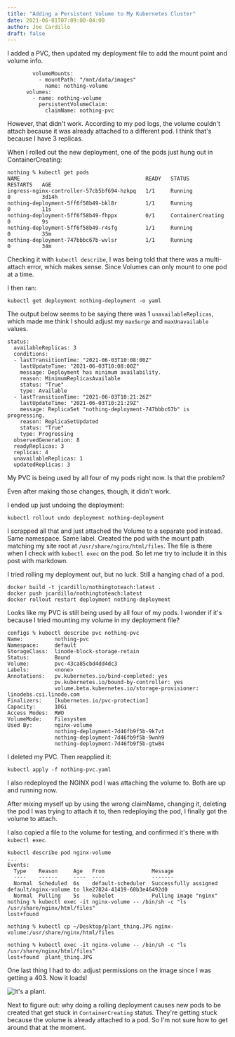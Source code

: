 ```yaml
---
title: "Adding a Persistent Volume to My Kubernetes Cluster"
date: 2021-06-01T07:09:00-04:00
author: Joe Cardillo
draft: false
---
```


I added a PVC, then updated my deployment file to add the mount point and volume info.

```
        volumeMounts:
          - mountPath: "/mnt/data/images"
            name: nothing-volume
      volumes:
        - name: nothing-volume
          persistentVolumeClaim:
            claimName: nothing-pvc
```

However, that didn't work. According to my pod logs, the volume couldn't attach because it was already attached to a different pod. I think that's because I have 3 replicas.

When I rolled out the new deployment, one of the pods just hung out in ContainerCreating:

```
nothing % kubectl get pods
NAME                                        READY   STATUS              RESTARTS   AGE
ingress-nginx-controller-57cb5bf694-hzkpq   1/1     Running             0          3d14h
nothing-deployment-5ff6f58b49-bkl8r         1/1     Running             0          11s
nothing-deployment-5ff6f58b49-fhppx         0/1     ContainerCreating   0          9s
nothing-deployment-5ff6f58b49-r4sfg         1/1     Running             0          35m
nothing-deployment-747bbbc67b-wvlsr         1/1     Running             0          34m
```

Checking it with `kubectl describe`, I was being told that there was a multi-attach error, which makes sense. Since Volumes can only mount to one pod at a time.

I then ran:

`kubectl get deployment nothing-deployment -o yaml`

The output below seems to be saying there was 1 `unavailableReplicas`, which made me think I should adjust my `maxSurge` and `maxUnavailable` values.

```
status:
  availableReplicas: 3
  conditions:
  - lastTransitionTime: "2021-06-03T10:08:00Z"
    lastUpdateTime: "2021-06-03T10:08:00Z"
    message: Deployment has minimum availability.
    reason: MinimumReplicasAvailable
    status: "True"
    type: Available
  - lastTransitionTime: "2021-06-03T10:21:26Z"
    lastUpdateTime: "2021-06-03T10:21:29Z"
    message: ReplicaSet "nothing-deployment-747bbbc67b" is progressing.
    reason: ReplicaSetUpdated
    status: "True"
    type: Progressing
  observedGeneration: 8
  readyReplicas: 3
  replicas: 4
  unavailableReplicas: 1
  updatedReplicas: 3
```

My PVC is being used by all four of my pods right now. Is that the problem?

Even after making those changes, though, it didn't work.

I ended up just undoing the deployment:

`kubectl rollout undo deployment nothing-deployment`

I scrapped all that and just attached the Volume to a separate pod instead. Same namespace. Same label. Created the pod with the mount path matching my site root at `/usr/share/nginx/html/files`. The file is there when I check with `kubectl exec` on the pod. So let me try to include it in this post with markdown.

I tried rolling my deployment out, but no luck. Still a hanging chad of a pod.

```
docker build -t jcardillo/nothingtoteach:latest .
docker push jcardillo/nothingtoteach:latest
docker rollout restart deployment nothing-deployment
```

Looks like my PVC is still being used by all four of my pods. I wonder if it's because I tried mounting my volume in my deployment file?

```
configs % kubectl describe pvc nothing-pvc
Name:          nothing-pvc
Namespace:     default
StorageClass:  linode-block-storage-retain
Status:        Bound
Volume:        pvc-43ca85cbd4dd4dc3
Labels:        <none>
Annotations:   pv.kubernetes.io/bind-completed: yes
               pv.kubernetes.io/bound-by-controller: yes
               volume.beta.kubernetes.io/storage-provisioner: linodebs.csi.linode.com
Finalizers:    [kubernetes.io/pvc-protection]
Capacity:      10Gi
Access Modes:  RWO
VolumeMode:    Filesystem
Used By:       nginx-volume
               nothing-deployment-7d46fb9f5b-9k7vt
               nothing-deployment-7d46fb9f5b-9wnh9
               nothing-deployment-7d46fb9f5b-gtw84
```

I deleted my PVC. Then reapplied it:

`kubectl apply -f nothing-pvc.yaml`

I also redeployed the NGINX pod I was attaching the volume to. Both are up and running now.

After mixing myself up by using the wrong claimName, changing it, deleting the pod I was trying to attach it to, then redeploying the pod, I finally got the volume to attach.

I also copied a file to the volume for testing, and confirmed it's there with `kubectl exec`.
```
kubectl describe pod nginx-volume
...
Events:
  Type    Reason     Age   From               Message
  ----    ------     ----  ----               -------
  Normal  Scheduled  6s    default-scheduler  Successfully assigned default/nginx-volume to lke27824-41419-60b3e46492d0
  Normal  Pulling    5s    kubelet            Pulling image "nginx"
nothing % kubectl exec -it nginx-volume -- /bin/sh -c "ls /usr/share/nginx/html/files"
lost+found

nothing % kubectl cp ~/Desktop/plant_thing.JPG nginx-volume:/usr/share/nginx/html/files

nothing % kubectl exec -it nginx-volume -- /bin/sh -c "ls /usr/share/nginx/html/files"
lost+found  plant_thing.JPG
```

One last thing I had to do: adjust permissions on the image since I was getting a 403. Now it loads!

![It's a plant.](/files/plant.jpeg)

Next to figure out: why doing a rolling deployment causes new pods to be created that get stuck in `ContainerCreating` status. They're getting stuck because the volume is already attached to a pod. So I'm not sure how to get around that at the moment.
